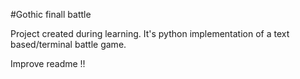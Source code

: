 #Gothic finall battle 

Project created during learning. It's python implementation of a text based/terminal battle game.

Improve readme !!
